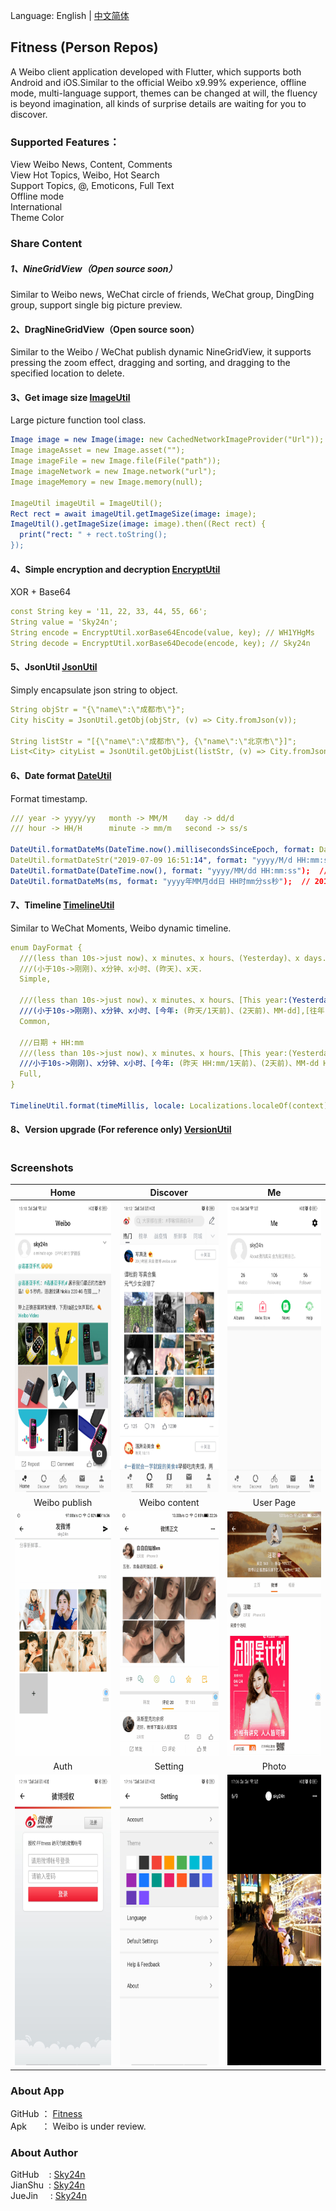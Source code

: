 Language: English | [中文简体](https://github.com/Sky24n/Fitness)

## Fitness (Person Repos)
A Weibo client application developed with Flutter, which supports both Android and iOS.Similar to the official Weibo x9.99% experience, offline mode, multi-language support, themes can be changed at will, the fluency is beyond imagination, all kinds of surprise details are waiting for you to discover.

### Supported Features：
View Weibo News, Content, Comments  
View Hot Topics, Weibo, Hot Search  
Support Topics, @, Emoticons, Full Text  
Offline mode  
International  
Theme Color

### Share Content

##### 1、NineGridView（Open source soon）
Similar to Weibo news, WeChat circle of friends, WeChat group, DingDing group, support single big picture preview.

#### 2、DragNineGridView（Open source soon）
Similar to the Weibo / WeChat publish dynamic NineGridView, it supports pressing the zoom effect, dragging and sorting, and dragging to the specified location to delete.

#### 3、Get image size [ImageUtil](https://github.com/Sky24n/flustars)
Large picture function tool class.
```yaml
Image image = new Image(image: new CachedNetworkImageProvider("Url"));
Image imageAsset = new Image.asset("");
Image imageFile = new Image.file(File("path"));
Image imageNetwork = new Image.network("url");
Image imageMemory = new Image.memory(null);

ImageUtil imageUtil = ImageUtil();
Rect rect = await imageUtil.getImageSize(image: image);  
ImageUtil().getImageSize(image: image).then((Rect rect) {
  print("rect: " + rect.toString();
});

```

#### 4、Simple encryption and decryption [EncryptUtil](https://github.com/Sky24n/common_utils)
XOR + Base64
```yaml
const String key = '11, 22, 33, 44, 55, 66';
String value = 'Sky24n';
String encode = EncryptUtil.xorBase64Encode(value, key); // WH1YHgMs
String decode = EncryptUtil.xorBase64Decode(encode, key); // Sky24n
```
#### 5、JsonUtil [JsonUtil](https://github.com/Sky24n/common_utils)
Simply encapsulate json string to object.
```yaml
String objStr = "{\"name\":\"成都市\"}";
City hisCity = JsonUtil.getObj(objStr, (v) => City.fromJson(v));

String listStr = "[{\"name\":\"成都市\"}, {\"name\":\"北京市\"}]";
List<City> cityList = JsonUtil.getObjList(listStr, (v) => City.fromJson(v));
```

#### 6、Date format [DateUtil](https://github.com/Sky24n/common_utils)
Format timestamp.
```yaml
/// year -> yyyy/yy   month -> MM/M    day -> dd/d
/// hour -> HH/H      minute -> mm/m   second -> ss/s

DateUtil.formatDateMs(DateTime.now().millisecondsSinceEpoch, format: DataFormats.full); // 2019-07-09 16:51:14
DateUtil.formatDateStr("2019-07-09 16:51:14", format: "yyyy/M/d HH:mm:ss"); // 2019/7/9 16:51:14
DateUtil.formatDate(DateTime.now(), format: "yyyy/MM/dd HH:mm:ss");  // 2019/07/09 16:51:14
DateUtil.formatDateMs(ms, format: "yyyy年MM月dd日 HH时mm分ss秒");  // 2019年07月09日 16时51分14秒
```
#### 7、Timeline [TimelineUtil](https://github.com/Sky24n/common_utils)
Similar to WeChat Moments, Weibo dynamic timeline.
```yaml
enum DayFormat {
  ///(less than 10s->just now)、x minutes、x hours、(Yesterday)、x days.
  ///(小于10s->刚刚)、x分钟、x小时、(昨天)、x天.
  Simple,

  ///(less than 10s->just now)、x minutes、x hours、[This year:(Yesterday/a day ago)、(two days age)、MM-dd ]、[past years: yyyy-MM-dd]
  ///(小于10s->刚刚)、x分钟、x小时、[今年: (昨天/1天前)、(2天前)、MM-dd],[往年: yyyy-MM-dd].
  Common,

  ///日期 + HH:mm
  ///(less than 10s->just now)、x minutes、x hours、[This year:(Yesterday HH:mm/a day ago)、(two days age)、MM-dd HH:mm]、[past years: yyyy-MM-dd HH:mm]
  ///小于10s->刚刚)、x分钟、x小时、[今年: (昨天 HH:mm/1天前)、(2天前)、MM-dd HH:mm],[往年: yyyy-MM-dd HH:mm].
  Full,
}

TimelineUtil.format(timeMillis, locale: Localizations.localeOf(context).languageCode, dayFormat: DayFormat.Common);
```

#### 8、Version upgrade (For reference only) [VersionUtil](https://github.com/Sky24n/FlutterRepos)
```yaml

```

### Screenshots

|Home|Discover|Me|
|:---:|:---:|:---:|
|<img src="screenshots/home_en.png" width="220" height="465"/>|<img src="screenshots/discover.png" width="220" height="465"/>|<img src="screenshots/me.png" width="220" height="465"/>|
|Weibo publish|Weibo content|User Page|
|<img src="screenshots/wb_publish.gif" width="220" height="391"/>|<img src="screenshots/wb_content.gif" width="220" height="391"/>|<img src="screenshots/wb_user.gif" width="220" height="391"/>|
|Auth|Setting|Photo|
|<img src="screenshots/wb_auth.png" width="220" height="465"/>|<img src="screenshots/setting_en.png" width="220" height="465"/>|<img src="screenshots/wb_photo.png" width="220" height="465"/>|


### About App
GitHub ： [Fitness](https://github.com/Sky24n/Fitness)  
Apk &nbsp;&nbsp;&nbsp;&nbsp;&nbsp;：  Weibo is under review.

### About Author
GitHub&nbsp;&nbsp;&nbsp;&nbsp;: [Sky24n](https://github.com/Sky24n)  
JianShu&nbsp;&nbsp;: [Sky24n](https://www.jianshu.com/u/cbf2ad25d33a)  
JueJin&nbsp;&nbsp;&nbsp;&nbsp;&nbsp;: [Sky24n](https://juejin.im/user/5b9e8a92e51d453df0440422)